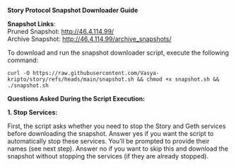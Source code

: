**Story Protocol Snapshot Downloader Guide**

**Snapshot Links**:   
Pruned Snapshot: http://46.4.114.99/   
Archive Snapshot: http://46.4.114.99/archive_snapshots/   

To download and run the snapshot downloader script, execute the following command:  
```
curl -O https://raw.githubusercontent.com/Vasya-kripto/story/refs/heads/main/snapshot.sh && chmod +x snapshot.sh && ./snapshot.sh
```   

**Questions Asked During the Script Execution:**   

**1. Stop Services:**   

First, the script asks whether you need to stop the Story and Geth services before downloading the snapshot.
Answer yes if you want the script to automatically stop these services. You’ll be prompted to provide their names (see next step).
Answer no if you want to skip this and download the snapshot without stopping the services (if they are already stopped).

